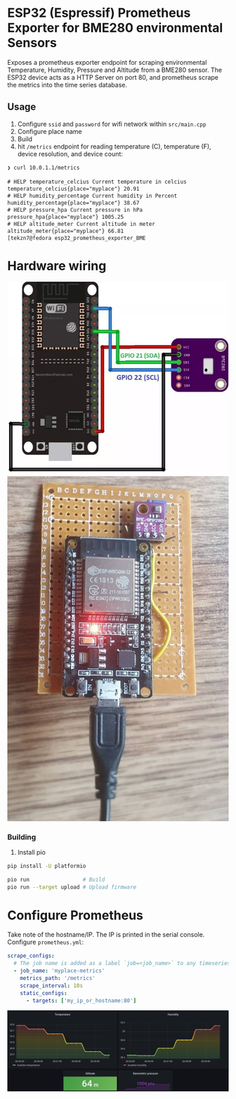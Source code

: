 
# ESP32 (Espressif) Prometheus Exporter for BME280 environmental Sensors

Exposes a prometheus exporter endpoint for scraping environmental Temperature, Humidity, Pressure and Altitude from a BME280 sensor.
The ESP32 device acts as a HTTP Server on port 80, and prometheus scrape the metrics into the time series database.


## Usage

1. Configure `ssid` and `password` for wifi network within `src/main.cpp`
1. Configure place name
2. Build
3. hit `/metrics` endpoint for reading temperature (C), temperature (F), device resolution, and device count:

```
❯ curl 10.0.1.1/metrics

# HELP temperature_celcius Current temperature in celcius
temperature_celcius{place="myplace"} 20.91
# HELP humidity_percentage Current humidity in Percent
humidity_percentage{place="myplace"} 38.67
# HELP pressure_hpa Current pressure in hPa
pressure_hpa{place="myplace"} 1005.25
# HELP altitude_meter Current altitude in meter
altitude_meter{place="myplace"} 66.81
[tekzn7@fedora esp32_prometheus_exporter_BME
```

# Hardware wiring

![Hardware wiring](img/Wiring-Diagram.jpg)
![Actual setup](img/bme280-device.jpeg)

### Building

1. Install pio
```sh
pip install -U platformio
```

```sh
pio run                 # Build
pio run --target upload # Upload firmware
```

# Configure Prometheus

Take note of the hostname/IP. The IP is printed in the serial console.
Configure ```prometheus.yml```:

```yaml
scrape_configs:
  # The job name is added as a label `job=<job_name>` to any timeseries scraped from this config.
  - job_name: 'myplace-metrics'
    metrics_path: '/metrics'
    scrape_interval: 10s
    static_configs:
      - targets: ['my_ip_or_hostname:80']
```

![Grafana dashboard](img/grafana.png)